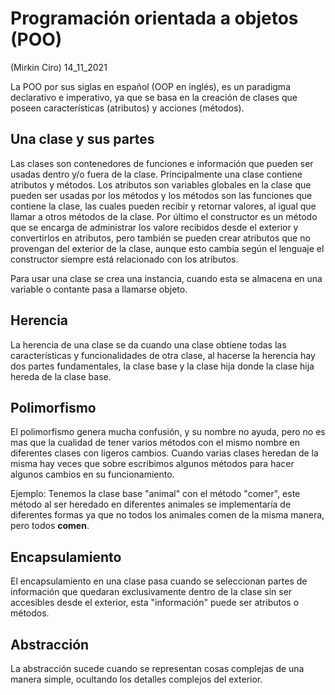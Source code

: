 # Programación orientada a objetos (POO) 
(Mirkin Ciro) 14_11_2021

La POO por sus siglas en español (OOP en inglés), es un paradigma declarativo e imperativo, ya que se basa en la creación de clases que poseen características (atributos) y acciones (métodos).

## Una clase y sus partes 

Las clases son contenedores de funciones e información que pueden ser usadas dentro y/o fuera de la clase. Principalmente una clase contiene atributos y métodos. Los atributos son variables globales en la clase que pueden ser usadas por los métodos y los métodos son las funciones que contiene la clase, las cuales pueden recibir y retornar valores, al igual que llamar a otros métodos de la clase. Por último el constructor es un método que se encarga de administrar los valore recibidos desde el exterior y convertirlos en atributos, pero también se pueden crear atributos que no provengan del exterior de la clase, aunque esto cambia según el lenguaje el constructor siempre está relacionado con los atributos.

Para usar una clase se crea una instancia, cuando esta se almacena en una variable o contante pasa a llamarse objeto.

## Herencia 

La herencia de una clase se da cuando una clase obtiene todas las características y funcionalidades de otra clase, al hacerse la herencia hay dos partes fundamentales, la clase base y la clase hija donde  la clase hija hereda de la clase base.

## Polimorfismo 

El polimorfismo genera mucha confusión, y su nombre no ayuda, pero no es mas que la cualidad de tener varios métodos con el mismo nombre en diferentes clases con ligeros cambios. Cuando varias clases heredan de la misma hay veces que sobre escribimos algunos métodos para hacer algunos cambios en su funcionamiento.

Ejemplo: Tenemos la clase base "animal" con el método "comer", este método al ser heredado en diferentes animales se implementaría de diferentes formas ya que no todos los animales comen de la misma manera, pero todos **comen**.

## Encapsulamiento 

El encapsulamiento en una clase pasa cuando se seleccionan partes de información que quedaran exclusivamente dentro de la clase sin ser accesibles desde el exterior, esta "información" puede ser atributos o métodos.

## Abstracción 

La abstracción sucede cuando se representan cosas complejas de una manera simple, ocultando los detalles complejos del exterior. 
